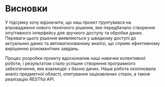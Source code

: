 # Висновки

У підсумку хочу відзначити, що наш проект ґрунтувався на впровадженні нового технічного рішення, яке передбачало створення інтуїтивного інтерфейсу для зручного доступу та обробки даних. Переваги цього рішення виявляються у швидкому доступі до актуальних даних та автоматизованому аналізі, що сприяє ефективному вирішенню різноманітних завдань.

Процес розробки проекту вдосконалив наші навички колективної роботи, і результатом стало успішне створення програмного забезпечення, яке взаємодіє з базою даних. Наша робота охоплювала аналіз предметної області, опитування зацікавлених сторін, а також реалізацію RESTful API.
